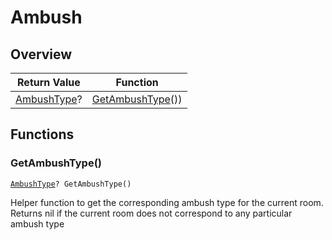# Ambush

## Overview

| Return Value | Function |
| - | - |
| [AmbushType](../custom-enums/ambushtype.md)? | [GetAmbushType](ambush.md#getambushtype)()) |

## Functions

### GetAmbushType()

[`AmbushType`](../custom-enums/ambushtype.md)`? GetAmbushType()`

Helper function to get the corresponding ambush type for the current room. Returns nil if the current room does not correspond to any particular ambush type 

